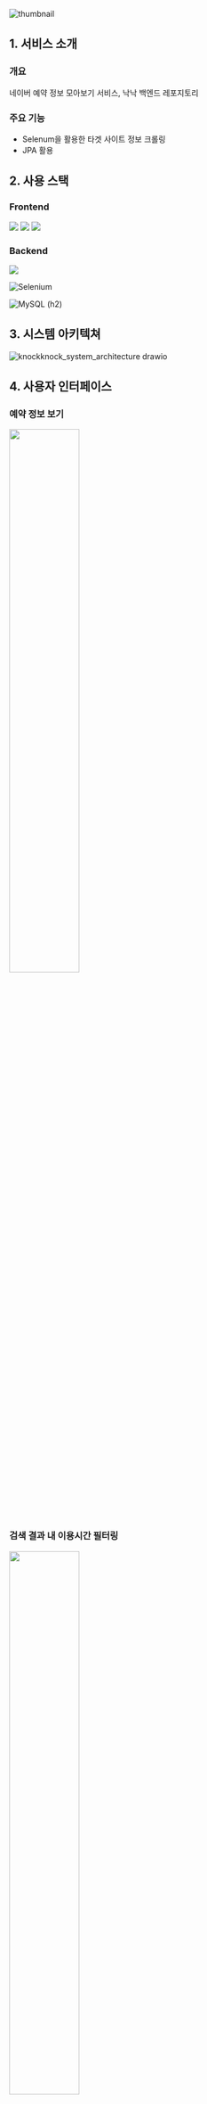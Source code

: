 ![thumbnail](https://github.com/user-attachments/assets/2ff56212-13fb-4c9f-9579-cf5ccc9048d0)

## 1. 서비스 소개
### 개요
네이버 예약 정보 모아보기 서비스, 낙낙
백엔드 레포지토리

### 주요 기능
- Selenum을 활용한 타겟 사이트 정보 크롤링
- JPA 활용 
## 2. 사용 스택
### Frontend
<img src="https://img.shields.io/badge/React-61DAFB?style=for-the-badge&logo=React&logoColor=white">   
<img src="https://img.shields.io/badge/JavaScript-F7DF1E?style=for-the-badge&logo=JavaScript&logoColor=white">
<img src="https://img.shields.io/badge/axios-5A29E4?style=for-the-badge&logo=Axios&logoColor=white">

### Backend
<img src="https://img.shields.io/badge/springboot-6DB33F?style=for-the-badge&logo=springboot&logoColor=white"/>

![Selenium](https://img.shields.io/badge/-selenium-%43B02A?style=for-the-badge&logo=selenium&logoColor=white)

![MySQL](https://img.shields.io/badge/mysql-4479A1.svg?style=for-the-badge&logo=mysql&logoColor=white) (h2)

## 3. 시스템 아키텍쳐
![knockknock_system_architecture drawio](https://github.com/user-attachments/assets/2db0f7a3-333b-432e-b0d0-483e42ae215a)

## 4. 사용자 인터페이스
### 예약 정보 보기
<img src="https://github.com/user-attachments/assets/e3eadb52-366a-4ae6-8e03-3ff2633ae8e0" width = 50%>

### 검색 결과 내 이용시간 필터링
<img src="https://github.com/user-attachments/assets/98bae00b-7df9-49de-9eab-37b07c8cec2e" width = 50%>

### 새 아이템 조회, 추가, 구독 설정
<img src="https://github.com/user-attachments/assets/728ed54a-c639-443c-83a2-e5d275bb5d73" width = 50%>
<img src="https://github.com/user-attachments/assets/4e53c40c-213c-4698-8faa-88862a4df8e3" width = 50%>

